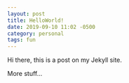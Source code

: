 ```yaml
---
layout: post
title: HelloWorld!
date: 2019-09-10 11:02 -0500
category: personal
tags: fun
---
```


Hi there, this is a post on my Jekyll site.

More stuff...

